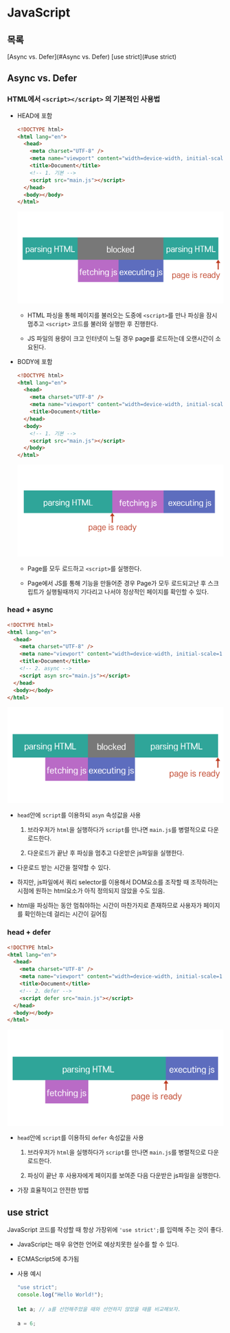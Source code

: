 # JavaScript

## 목록

[Async vs. Defer](#Async vs. Defer)
[use strict](#use strict)

## Async vs. Defer

### HTML에서 `<script></script>` 의 기본적인 사용법

- HEAD에 포함

  ```html
  <!DOCTYPE html>
  <html lang="en">
    <head>
      <meta charset="UTF-8" />
      <meta name="viewport" content="width=device-width, initial-scale=1.0" />
      <title>Document</title>
      <!-- 1. 기본 -->
      <script src="main.js"></script>
    </head>
    <body></body>
  </html>
  ```

  ![inHead](./images/inHead.png)

  - HTML 파싱을 통해 페이지를 불러오는 도중에 `<script>`를 만나 파싱을 잠시 멈추고 `<script>` 코드를 불러와 실행한 후 진행한다.

  - JS 파일의 용량이 크고 인터넷이 느릴 경우 page를 로드하는데 오랜시간이 소요된다.

- BODY에 포함

  ```html
  <!DOCTYPE html>
  <html lang="en">
    <head>
      <meta charset="UTF-8" />
      <meta name="viewport" content="width=device-width, initial-scale=1.0" />
      <title>Document</title>
    </head>
    <body>
      <!-- 1. 기본 -->
      <script src="main.js"></script>
    </body>
  </html>
  ```

  ![inHead](./images/inBody.png)

  - Page를 모두 로드하고 `<script>`를 실행한다.

  - Page에서 JS를 통해 기능을 만들어준 경우 Page가 모두 로드되고난 후 스크립트가 실행될때까지 기다리고 나서야 정상적인 페이지를 확인할 수 있다.

### head + async

```html
<!DOCTYPE html>
<html lang="en">
  <head>
    <meta charset="UTF-8" />
    <meta name="viewport" content="width=device-width, initial-scale=1.0" />
    <title>Document</title>
    <!-- 2. async -->
    <script asyn src="main.js"></script>
  </head>
  <body></body>
</html>
```

![inHeadAsync](./images/inHeadAsync.png)

- `head`안에 `script`를 이용하되 `asyn` 속성값을 사용

  1. 브라우저가 `html`을 실행하다가 `script`를 만나면 `main.js`를 병렬적으로 다운로드한다.

  2. 다운로드가 끝난 후 파싱을 멈추고 다운받은 js파일을 실행한다.

- 다운로드 받는 시간을 절약할 수 있다.

- 하지만, js파일에서 쿼리 selector를 이용해서 DOM요소를 조작할 때 조작하려는 시점에 원하는 html요소가 아직 정의되지 않았을 수도 있음.

- html을 파싱하는 동안 멈춰야하는 시간이 마찬가지로 존재하므로 사용자가 페이지를 확인하는데 걸리는 시간이 길어짐

### head + defer

```html
<!DOCTYPE html>
<html lang="en">
  <head>
    <meta charset="UTF-8" />
    <meta name="viewport" content="width=device-width, initial-scale=1.0" />
    <title>Document</title>
    <!-- 2. defer -->
    <script defer src="main.js"></script>
  </head>
  <body></body>
</html>
```

![inHeadDefer](./images/inHeadDefer.png)

- `head`안에 `script`를 이용하되 `defer` 속성값을 사용

  1. 브라우저가 `html`을 실행하다가 `script`를 만나면 `main.js`를 병렬적으로 다운로드한다.

  2. 파싱이 끝난 후 사용자에게 페이지를 보여준 다음 다운받은 js파일을 실행한다.

- 가장 효율적이고 안전한 방법

## use strict

JavaScript 코드를 작성할 때 항상 가장위에 `'use strict';`를 입력해 주는 것이 좋다.

- JavaScript는 매우 유연한 언어로 예상치못한 실수를 할 수 있다.

- ECMAScript5에 추가됨

- 사용 예시

  ```js
  "use strict";
  console.log("Hello World!");

  let a; // a를 선언해주었을 때와 선언하지 않았을 때를 비교해보자.

  a = 6;
  ```
